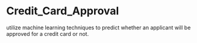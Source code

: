 # Credit_Card_Approval
utilize machine learning techniques to predict whether an applicant will be approved for a credit card or not.
